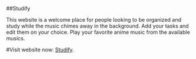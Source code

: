 ##Studify

This website is a welcome place for people looking to be organized and study while the music chimes away in the background.
Add your tasks and edit them on your choice. Play your favorite anime music from the available musics.

#Visit website now: [Studify](https://studify-project.herokuapp.com/#).
